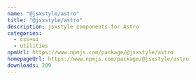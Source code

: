 ```yaml
---
name: "@jsxstyle/astro"
title: "@jsxstyle/astro"
description: jsxstyle components for Astro
categories:
  - css+ui
  - utilities
npmUrl: https://www.npmjs.com/package/@jsxstyle/astro
homepageUrl: https://www.npmjs.com/package/@jsxstyle/astro
downloads: 209
---
```

